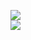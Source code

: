 [![](https://img.shields.io/badge/Made%20With-Github%20Spray-lightgrey.svg?style=for-the-badge&logo=github)](https://github.com/Annihil/github-spray#29684)  
[![](https://i.imgur.com/2DrTn0Z.gif)](https://github.com/Annihil/github-spray)